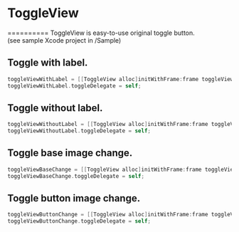 # ToggleView
==========
ToggleView is easy-to-use original toggle button.  
(see sample Xcode project in /Sample)

## Toggle with label.
```objectivec
toggleViewWithLabel = [[ToggleView alloc]initWithFrame:frame toggleViewType:ToggleViewTypeWithLabel toggleBaseType:ToggleBaseTypeDefault toggleButtonType:ToggleButtonTypeDefault];
toggleViewWithLabel.toggleDelegate = self;
```

## Toggle without label.
```objectivec
toggleViewWithoutLabel = [[ToggleView alloc]initWithFrame:frame toggleViewType:ToggleViewTypeNoLabel toggleBaseType:ToggleBaseTypeDefault toggleButtonType:ToggleButtonTypeDefault];  
toggleViewWithoutLabel.toggleDelegate = self;
```
    
## Toggle base image change.
```objectivec
toggleViewBaseChange = [[ToggleView alloc]initWithFrame:frame toggleViewType:ToggleViewTypeNoLabel toggleBaseType:ToggleBaseTypeChangeImage toggleButtonType:ToggleButtonTypeDefault];
toggleViewBaseChange.toggleDelegate = self;
```
    
## Toggle button image change.
```objective-c
toggleViewButtonChange = [[ToggleView alloc]initWithFrame:frame toggleViewType:ToggleViewTypeNoLabel toggleBaseType:ToggleBaseTypeDefault toggleButtonType:ToggleButtonTypeChangeImage];
toggleViewButtonChange.toggleDelegate = self;
```
    
